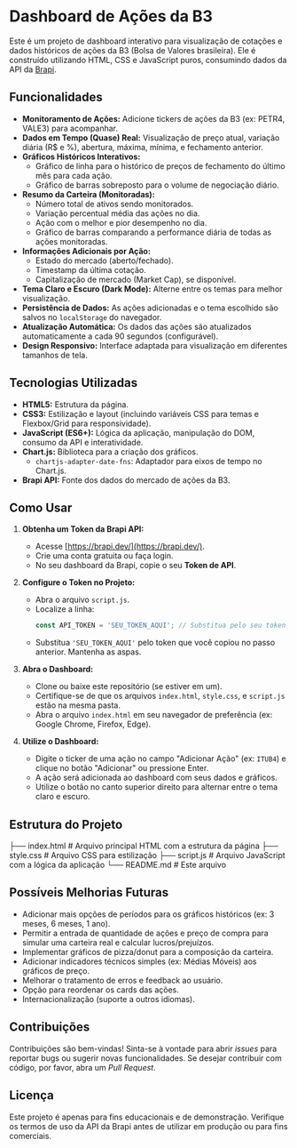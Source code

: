 # Dashboard de Ações da B3

Este é um projeto de dashboard interativo para visualização de cotações e dados históricos de ações da B3 (Bolsa de Valores brasileira). Ele é construído utilizando HTML, CSS e JavaScript puros, consumindo dados da API da [Brapi](https://brapi.dev/).

## Funcionalidades

*   **Monitoramento de Ações:** Adicione tickers de ações da B3 (ex: PETR4, VALE3) para acompanhar.
*   **Dados em Tempo (Quase) Real:** Visualização de preço atual, variação diária (R$ e %), abertura, máxima, mínima, e fechamento anterior.
*   **Gráficos Históricos Interativos:**
    *   Gráfico de linha para o histórico de preços de fechamento do último mês para cada ação.
    *   Gráfico de barras sobreposto para o volume de negociação diário.
*   **Resumo da Carteira (Monitoradas):**
    *   Número total de ativos sendo monitorados.
    *   Variação percentual média das ações no dia.
    *   Ação com o melhor e pior desempenho no dia.
    *   Gráfico de barras comparando a performance diária de todas as ações monitoradas.
*   **Informações Adicionais por Ação:**
    *   Estado do mercado (aberto/fechado).
    *   Timestamp da última cotação.
    *   Capitalização de mercado (Market Cap), se disponível.
*   **Tema Claro e Escuro (Dark Mode):** Alterne entre os temas para melhor visualização.
*   **Persistência de Dados:** As ações adicionadas e o tema escolhido são salvos no `localStorage` do navegador.
*   **Atualização Automática:** Os dados das ações são atualizados automaticamente a cada 90 segundos (configurável).
*   **Design Responsivo:** Interface adaptada para visualização em diferentes tamanhos de tela.

## Tecnologias Utilizadas

*   **HTML5:** Estrutura da página.
*   **CSS3:** Estilização e layout (incluindo variáveis CSS para temas e Flexbox/Grid para responsividade).
*   **JavaScript (ES6+):** Lógica da aplicação, manipulação do DOM, consumo da API e interatividade.
*   **Chart.js:** Biblioteca para a criação dos gráficos.
    *   `chartjs-adapter-date-fns`: Adaptador para eixos de tempo no Chart.js.
*   **Brapi API:** Fonte dos dados do mercado de ações da B3.

## Como Usar

1.  **Obtenha um Token da Brapi API:**
    *   Acesse [https://brapi.dev/](https://brapi.dev/).
    *   Crie uma conta gratuita ou faça login.
    *   No seu dashboard da Brapi, copie o seu **Token de API**.

2.  **Configure o Token no Projeto:**
    *   Abra o arquivo `script.js`.
    *   Localize a linha:
        ```javascript
        const API_TOKEN = 'SEU_TOKEN_AQUI'; // Substitua pelo seu token real
        ```
    *   Substitua `'SEU_TOKEN_AQUI'` pelo token que você copiou no passo anterior. Mantenha as aspas.

3.  **Abra o Dashboard:**
    *   Clone ou baixe este repositório (se estiver em um).
    *   Certifique-se de que os arquivos `index.html`, `style.css`, e `script.js` estão na mesma pasta.
    *   Abra o arquivo `index.html` em seu navegador de preferência (ex: Google Chrome, Firefox, Edge).

4.  **Utilize o Dashboard:**
    *   Digite o ticker de uma ação no campo "Adicionar Ação" (ex: `ITUB4`) e clique no botão "Adicionar" ou pressione Enter.
    *   A ação será adicionada ao dashboard com seus dados e gráficos.
    *   Utilize o botão no canto superior direito para alternar entre o tema claro e escuro.

## Estrutura do Projeto
├── index.html # Arquivo principal HTML com a estrutura da página
├── style.css # Arquivo CSS para estilização
├── script.js # Arquivo JavaScript com a lógica da aplicação
└── README.md # Este arquivo


## Possíveis Melhorias Futuras

*   Adicionar mais opções de períodos para os gráficos históricos (ex: 3 meses, 6 meses, 1 ano).
*   Permitir a entrada de quantidade de ações e preço de compra para simular uma carteira real e calcular lucros/prejuízos.
*   Implementar gráficos de pizza/donut para a composição da carteira.
*   Adicionar indicadores técnicos simples (ex: Médias Móveis) aos gráficos de preço.
*   Melhorar o tratamento de erros e feedback ao usuário.
*   Opção para reordenar os cards das ações.
*   Internacionalização (suporte a outros idiomas).

## Contribuições

Contribuições são bem-vindas! Sinta-se à vontade para abrir *issues* para reportar bugs ou sugerir novas funcionalidades. Se desejar contribuir com código, por favor, abra um *Pull Request*.

## Licença

Este projeto é apenas para fins educacionais e de demonstração. Verifique os termos de uso da API da Brapi antes de utilizar em produção ou para fins comerciais.
